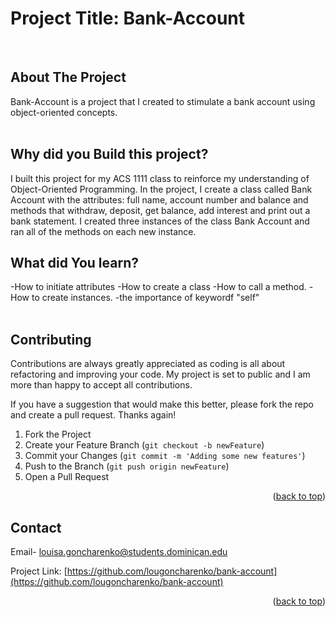 
# Project Title: Bank-Account
<br>

## About The Project
Bank-Account is a project that I created to stimulate a bank account using object-oriented concepts.
<br>
<br>


## Why did you Build this project?
I built this project for my ACS 1111 class to reinforce my understanding of Object-Oriented Programming. In the project, I create a class called Bank Account with the attributes: full name, account number and balance and methods that withdraw, deposit, get balance, add interest and print out a bank statement. I created three instances of the class Bank Account and ran all of the methods on each new instance. 
<br>


## What did You learn?
-How to initiate attributes
-How to create a class
-How to call a method.
-How to create instances.
-the importance of keywordf "self"
<br>
<br>


<!-- CONTRIBUTING -->
## Contributing
Contributions are always greatly appreciated as coding is all about refactoring and improving your code. My project is set to public and I am more than happy to accept all contributions. 

If you have a suggestion that would make this better, please fork the repo and create a pull request. 
Thanks again!

1. Fork the Project
2. Create your Feature Branch (`git checkout -b newFeature`)
3. Commit your Changes (`git commit -m 'Adding some new features'`)
4. Push to the Branch (`git push origin newFeature`)
5. Open a Pull Request

<p align="right">(<a href="#readme-top">back to top</a>)</p>

<!-- CONTACT -->
## Contact

Email- louisa.goncharenko@students.dominican.edu

Project Link: [https://github.com/lougoncharenko/bank-account](https://github.com/lougoncharenko/bank-account)

<p align="right">(<a href="#readme-top">back to top</a>)</p>
